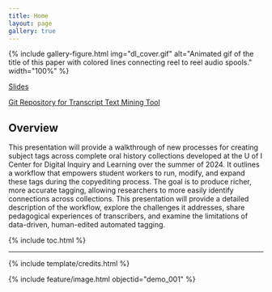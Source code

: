 ```yaml
---
title: Home
layout: page
gallery: true
---
```


{% include gallery-figure.html img="dl_cover.gif" alt="Animated gif of the title of this paper with colored lines connecting reel to reel audio spools." width="100%" %}


[Slides](https://indd.adobe.com/view/eea371ad-3ab8-44f5-abab-bb642d331ee2)

[Git Repository for Transcript Text Mining Tool](https://github.com/Scholarly-Projects/transcript_mining_base)

## Overview

This presentation will provide a walkthrough of new processes for creating subject tags across complete oral history collections developed at the U of I Center for Digital Inquiry and Learning over the summer of 2024. It outlines a workflow that empowers student workers to run, modify, and expand these tags during the copyediting process. The goal is to produce richer, more accurate tagging, allowing researchers to more easily identify connections across collections. This presentation will provide a detailed description of the workflow, explore the challenges it addresses, share pedagogical experiences of transcribers, and examine the limitations of data-driven, human-edited automated tagging.

{% include toc.html %}

------

{% include template/credits.html %}

{% include feature/image.html objectid="demo_001" %}
